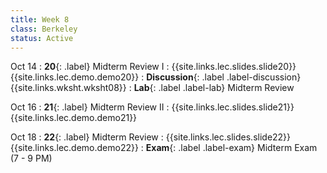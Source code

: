 ```yaml
---
title: Week 8
class: Berkeley
status: Active
---
```


Oct 14
: **20**{: .label} Midterm Review I
    : {{site.links.lec.slides.slide20}} {{site.links.lec.demo.demo20}}
: **Discussion**{: .label .label-discussion} {{site.links.wksht.wksht08}}
: **Lab**{: .label .label-lab} Midterm Review     


Oct 16
: **21**{: .label} Midterm Review II
    : {{site.links.lec.slides.slide21}} {{site.links.lec.demo.demo21}}
    

Oct 18
: **22**{: .label} Midterm Review
    : {{site.links.lec.slides.slide22}} {{site.links.lec.demo.demo22}}
: **Exam**{: .label .label-exam} Midterm Exam (7 - 9 PM)